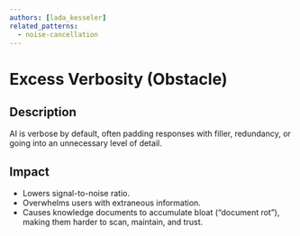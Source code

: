 ```yaml
---
authors: [lada_kesseler]
related_patterns:
  - noise-cancellation
---
```


# Excess Verbosity (Obstacle)

## Description
AI is verbose by default, often padding responses with filler, redundancy, or going into an unnecessary level of detail.

## Impact
- Lowers signal-to-noise ratio.
- Overwhelms users with extraneous information.
- Causes knowledge documents to accumulate bloat (“document rot”), making them harder to scan, maintain, and trust.
